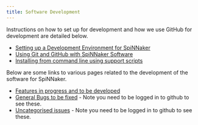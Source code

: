 ```yaml
---
title: Software Development
---
```


Instructions on how to set up for development and how we use GitHub for development are detailed below.

 * [Setting up a Development Environment for SpiNNaker](devenv.html)
 * [Using Git and GitHub with SpiNNaker Software](gituse.html)
 * [Installing from command line using support scripts](gitinstall.html)

Below are some links to various pages related to the development of the software for SpiNNaker.

 * [Features in progress and to be developed](features.html)
 * [General Bugs to be fixed](https://github.com/issues?q=is%3Aopen+is%3Aissue+label%3Abug+user%3ASpiNNakerManchester+no%3Amilestone) - Note you need to be logged in to github to see these.
 * [Uncategorised issues](https://github.com/issues?q=is%3Aopen+user%3ASpiNNakerManchester+no%3Amilestone+-label%3Abug+is%3Aissue) - Note you need to be logged in to github to see these.
